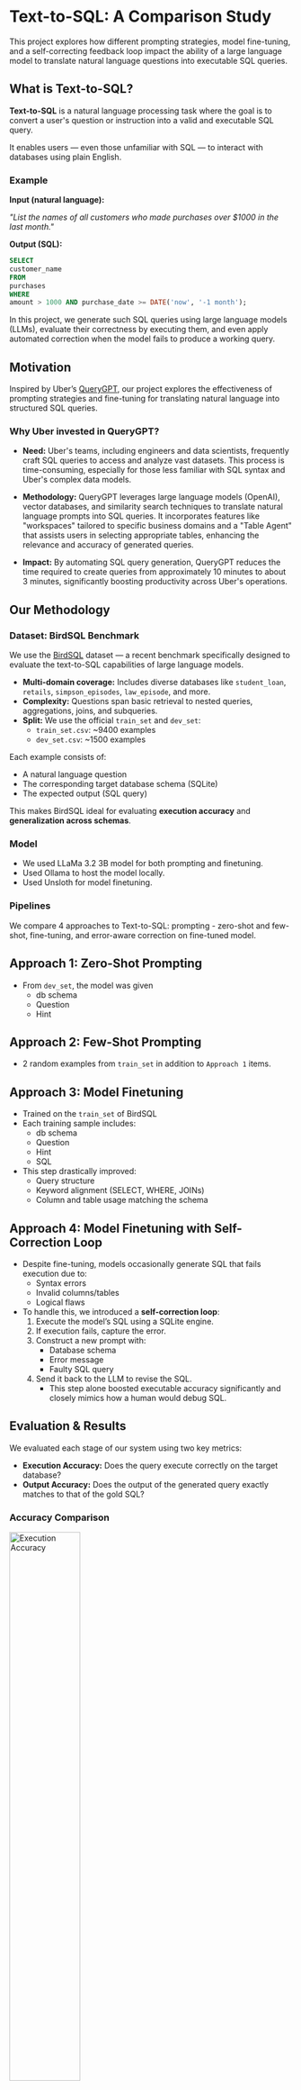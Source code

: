 # Text-to-SQL: A Comparison Study

This project explores how different prompting strategies, model fine-tuning, and a self-correcting feedback loop impact the ability of a large language model to translate natural language questions into executable SQL queries.

## What is Text-to-SQL?

**Text-to-SQL** is a natural language processing task where the goal is to convert a user's question or instruction into a valid and executable SQL query.

It enables users — even those unfamiliar with SQL — to interact with databases using plain English.

### Example

**Input (natural language):**

*"List the names of all customers who made purchases over $1000 in the last month."*

**Output (SQL):**  

```sql
SELECT
customer_name
FROM
purchases
WHERE
amount > 1000 AND purchase_date >= DATE('now', '-1 month');
```

In this project, we generate such SQL queries using large language models (LLMs), evaluate their correctness by executing them, and even apply automated correction when the model fails to produce a working query.

## Motivation

Inspired by Uber’s [QueryGPT](https://www.uber.com/blog/query-gpt/), our project explores the effectiveness of prompting strategies and fine-tuning for translating natural language into structured SQL queries.

### Why Uber invested in QueryGPT?

- **Need:** Uber's teams, including engineers and data scientists, frequently craft SQL queries to access and analyze vast datasets. This process is time-consuming, especially for those less familiar with SQL syntax and Uber's complex data models.

- **Methodology:** QueryGPT leverages large language models (OpenAI), vector databases, and similarity search techniques to translate natural language prompts into SQL queries. It incorporates features like "workspaces" tailored to specific business domains and a "Table Agent" that assists users in selecting appropriate tables, enhancing the relevance and accuracy of generated queries.

- **Impact:** By automating SQL query generation, QueryGPT reduces the time required to create queries from approximately 10 minutes to about 3 minutes, significantly boosting productivity across Uber's operations.

## Our Methodology

### Dataset: BirdSQL Benchmark

We use the [BirdSQL](https://bird-bench.github.io/) dataset — a recent benchmark specifically designed to evaluate the text-to-SQL capabilities of large language models.

- **Multi-domain coverage:** Includes diverse databases like `student_loan`, `retails`, `simpson_episodes`, `law_episode`, and more.
- **Complexity:** Questions span basic retrieval to nested queries, aggregations, joins, and subqueries.
- **Split:** We use the official `train_set` and `dev_set`:
  - `train_set.csv`: ~9400 examples
  - `dev_set.csv`: ~1500 examples 

Each example consists of:
- A natural language question
- The corresponding target database schema (SQLite)
- The expected output (SQL query)

This makes BirdSQL ideal for evaluating **execution accuracy** and **generalization across schemas**.

### Model

- We used LLaMa 3.2 3B model for both prompting and finetuning.
- Used Ollama to host the model locally.
- Used Unsloth for model finetuning.

### Pipelines

We compare 4 approaches to Text-to-SQL: prompting - zero-shot and few-shot, fine-tuning, and error-aware correction on fine-tuned model.

## Approach 1: Zero-Shot Prompting

- From `dev_set`, the model was given
    - db schema
    - Question
    - Hint

## Approach 2: Few-Shot Prompting

- 2 random examples from `train_set` in addition to `Approach 1` items.

## Approach 3: Model Finetuning

- Trained on the `train_set` of BirdSQL
- Each training sample includes:
  - db schema
  - Question
  - Hint
  - SQL
- This step drastically improved:
  - Query structure
  - Keyword alignment (SELECT, WHERE, JOINs)
  - Column and table usage matching the schema

## Approach 4: Model Finetuning with Self-Correction Loop

- Despite fine-tuning, models occasionally generate SQL that fails execution due to:
  - Syntax errors
  - Invalid columns/tables
  - Logical flaws
- To handle this, we introduced a **self-correction loop**:
  1. Execute the model’s SQL using a SQLite engine.
  2. If execution fails, capture the error.
  3. Construct a new prompt with:
     - Database schema
     - Error message
     - Faulty SQL query
  4. Send it back to the LLM to revise the SQL.
     - This step alone boosted executable accuracy significantly and closely mimics how a human would debug SQL.

## Evaluation & Results

We evaluated each stage of our system using two key metrics:

- **Execution Accuracy:** Does the query execute correctly on the target database?
- **Output Accuracy:** Does the output of the generated query exactly matches to that of the gold SQL?

### Accuracy Comparison

<img src="./figures/execution-accuracy.png" alt="Execution Accuracy" width="50%" height="50%">

<img src="./figures/output-accuracy.png" alt="Output Accuracy" width="50%" height="50%">

| Model Variant              | Execution Accuracy | Output Accuracy |
|----------------------------|--------------------|-----------------|
| Finetuned + Self-Correction| **85.1%**          | **30.8%**       |
| Finetuned Only             | 72.5%              | 28.3%           |
| Zero-Shot Prompting        | 50.1%              | 18.0%           |
| Few-Shot Prompting         | 2.0%               | 0.2%            |

### Error-Type Breakdown

<img src="./figures/error-few-shot.png" alt="Few-Shot Error Distribution" width="50%" height="50%">

<img src="./figures/error-zero-shot.png" alt="Zero Error Distribution" width="50%" height="50%">

<img src="./figures/error-finetuned.png" alt="Few-Shot Error Distribution" width="50%" height="50%">

<img src="./figures/error-finetuned-self-correction.png" alt="Few-Shot Error Distribution" width="50%" height="50%">

| Model Variant              | Total Errors | Top Error Type       |
|----------------------------|--------------|----------------------|
| Few-Shot Prompting         | 1504         | Syntax (69.3%)       |
| Zero-Shot Prompting        | 751          | Syntax (48.1%)       |
| Finetuned Only             | 410          | Column (78.3%)       |
| Finetuned + Self-Correction| **238**      | Column (76.1%)       |

## Critical Analysis

### Key Insights

- **Fine-tuning** significantly improves structural and syntactic alignment, but still leaves room for semantic mistakes.
- **Self-correction loops** are an effective, lightweight way to improve model reliability without retraining.
- **Prompt engineering alone is not enough** — zero/few-shot prompting lacks robustness when dealing with diverse or complex schemas.
